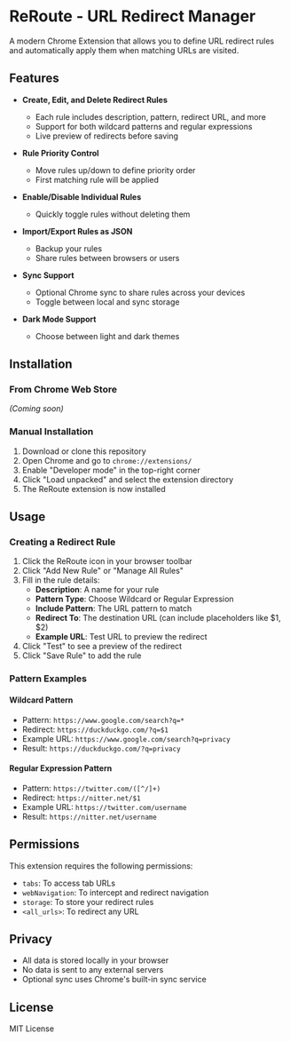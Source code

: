 # ReRoute - URL Redirect Manager

A modern Chrome Extension that allows you to define URL redirect rules and automatically apply them when matching URLs are visited.

## Features

- **Create, Edit, and Delete Redirect Rules**

  - Each rule includes description, pattern, redirect URL, and more
  - Support for both wildcard patterns and regular expressions
  - Live preview of redirects before saving

- **Rule Priority Control**

  - Move rules up/down to define priority order
  - First matching rule will be applied

- **Enable/Disable Individual Rules**

  - Quickly toggle rules without deleting them

- **Import/Export Rules as JSON**

  - Backup your rules
  - Share rules between browsers or users

- **Sync Support**

  - Optional Chrome sync to share rules across your devices
  - Toggle between local and sync storage

- **Dark Mode Support**
  - Choose between light and dark themes

## Installation

### From Chrome Web Store

_(Coming soon)_

### Manual Installation

1. Download or clone this repository
2. Open Chrome and go to `chrome://extensions/`
3. Enable "Developer mode" in the top-right corner
4. Click "Load unpacked" and select the extension directory
5. The ReRoute extension is now installed

## Usage

### Creating a Redirect Rule

1. Click the ReRoute icon in your browser toolbar
2. Click "Add New Rule" or "Manage All Rules"
3. Fill in the rule details:
   - **Description**: A name for your rule
   - **Pattern Type**: Choose Wildcard or Regular Expression
   - **Include Pattern**: The URL pattern to match
   - **Redirect To**: The destination URL (can include placeholders like $1, $2)
   - **Example URL**: Test URL to preview the redirect
4. Click "Test" to see a preview of the redirect
5. Click "Save Rule" to add the rule

### Pattern Examples

#### Wildcard Pattern

- Pattern: `https://www.google.com/search?q=*`
- Redirect: `https://duckduckgo.com/?q=$1`
- Example URL: `https://www.google.com/search?q=privacy`
- Result: `https://duckduckgo.com/?q=privacy`

#### Regular Expression Pattern

- Pattern: `https://twitter.com/([^/]+)`
- Redirect: `https://nitter.net/$1`
- Example URL: `https://twitter.com/username`
- Result: `https://nitter.net/username`

## Permissions

This extension requires the following permissions:

- `tabs`: To access tab URLs
- `webNavigation`: To intercept and redirect navigation
- `storage`: To store your redirect rules
- `<all_urls>`: To redirect any URL

## Privacy

- All data is stored locally in your browser
- No data is sent to any external servers
- Optional sync uses Chrome's built-in sync service

## License

MIT License
